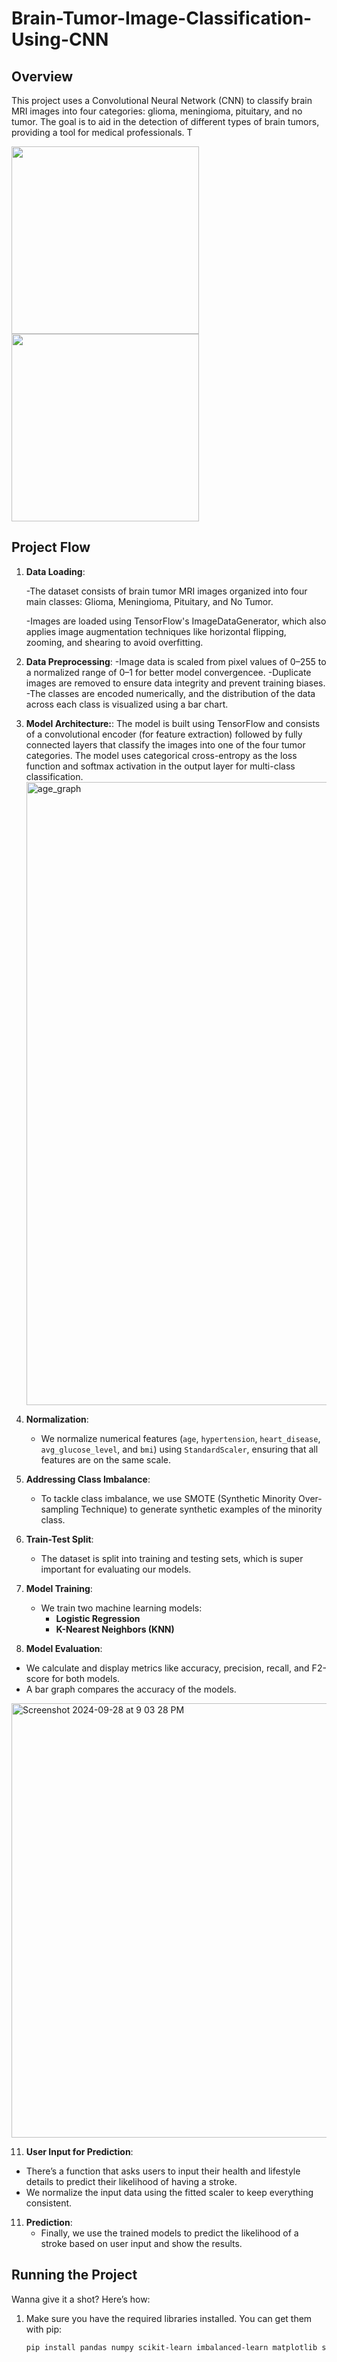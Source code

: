 # Brain-Tumor-Image-Classification-Using-CNN

## Overview

This project uses a Convolutional Neural Network (CNN) to classify brain MRI images into four categories: glioma, meningioma, pituitary, and no tumor. The goal is to aid in the detection of different types of brain tumors, providing a tool for medical professionals. T

<img src="https://github.com/user-attachments/assets/68dfe9eb-19f1-4f64-993b-146664eb9547" width="300" />

<img src="https://github.com/user-attachments/assets/db4616a5-8ffc-4107-8376-b2a8fbfcf924" width="300" />


## Project Flow

1. **Data Loading**:
   
   -The dataset consists of brain tumor MRI images organized into four main classes: Glioma, Meningioma, Pituitary, and No Tumor.
   
   -Images are loaded using TensorFlow's ImageDataGenerator, which also applies image augmentation techniques like horizontal flipping, zooming, and shearing to avoid overfitting.


3. **Data Preprocessing**:
   -Image data is scaled from pixel values of 0–255 to a normalized range of 0–1 for better model convergencee.
   -Duplicate images are removed to ensure data integrity and prevent training biases.
   -The classes are encoded numerically, and the distribution of the data across each class is visualized using a bar chart.

   
4. **Model Architecture:**:
   The model is built using TensorFlow and consists of a convolutional encoder (for feature extraction) followed by fully connected layers that classify the images into one of the four tumor categories.
The model uses categorical cross-entropy as the loss function and softmax activation in the output layer for multi-class classification.  
   <img width="997" alt="age_graph" src="https://github.com/user-attachments/assets/680d1914-9ef1-4c6c-b275-44bb1df19514">

6. **Normalization**:
   - We normalize numerical features (`age`, `hypertension`, `heart_disease`, `avg_glucose_level`, and `bmi`) using `StandardScaler`, ensuring that all features are on the same scale.

7. **Addressing Class Imbalance**:
   - To tackle class imbalance, we use SMOTE (Synthetic Minority Over-sampling Technique) to generate synthetic examples of the minority class.

8. **Train-Test Split**:
   - The dataset is split into training and testing sets, which is super important for evaluating our models.

9. **Model Training**:
   - We train two machine learning models:
     - **Logistic Regression**
     - **K-Nearest Neighbors (KNN)**

10. **Model Evaluation**:
   - We calculate and display metrics like accuracy, precision, recall, and F2-score for both models.
   - A bar graph compares the accuracy of the models.  
   <img width="695" alt="Screenshot 2024-09-28 at 9 03 28 PM" src="https://github.com/user-attachments/assets/0c4a9a1c-2ad6-467a-a986-f7232552d79a">


11. **User Input for Prediction**:
   - There’s a function that asks users to input their health and lifestyle details to predict their likelihood of having a stroke.
   - We normalize the input data using the fitted scaler to keep everything consistent.

11. **Prediction**:
    - Finally, we use the trained models to predict the likelihood of a stroke based on user input and show the results.

## Running the Project

Wanna give it a shot? Here’s how:

1. Make sure you have the required libraries installed. You can get them with pip:

   ```bash
   pip install pandas numpy scikit-learn imbalanced-learn matplotlib seaborn
